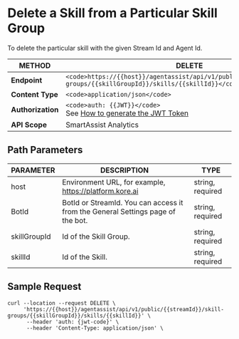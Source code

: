 # Delete a Skill from a Particular Skill Group

To delete the particular skill with the given Stream Id and Agent Id.

| **METHOD**   | **DELETE**                                                                                   |
|--------------|---------------------------------------------------------------------------------------------|
| **Endpoint** | `<code>https://{{host}}/agentassist/api/v1/public/{{streamId}}/skill-groups/{{skillGroupId}}/skills/{{skillId}}</code>` |
| **Content Type** | `<code>application/json</code>`                                                            |
| **Authorization** | `<code>auth: {{JWT}}</code>` <br>See [How to generate the JWT Token](../automation/api-introduction.md#generating-the-jwt-token) |
| **API Scope** | SmartAssist Analytics                                                                       |

## Path Parameters

| **PARAMETER**   | **DESCRIPTION**                                                                                           | **TYPE**        |
|----------------|-----------------------------------------------------------------------------------------------------------|-----------------|
| host           | Environment URL, for example, https://platform.kore.ai                                                 | string, required |
| BotId          | BotId or StreamId. You can access it from the General Settings page of the bot.                            | string, required |
| skillGroupId   | Id of the Skill Group.                                                                                     | string, required |
| skillId        | Id of the Skill.                                                                                           | string, required |

## Sample Request


```
curl --location --request DELETE \
     'https://{{host}}/agentassist/api/v1/public/{{streamId}}/skill-groups/{{skillGroupId}}/skills/{{skillId}}' \
      --header 'auth: {jwt-code}' \
      --header 'Content-Type: application/json' \
```